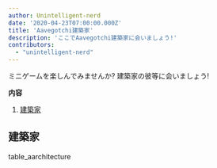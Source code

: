 ```yaml
---
author: Unintelligent-nerd
date: '2020-04-23T07:00:00.000Z'
title: 'Aavegotchi建築家'
description: 'ここでAavegotchi建築家に会いましょう!'
contributors:
  - "unintelligent-nerd"
---
```


ミニゲームを楽しんでみませんか? 建築家の彼等に会いましょう!

<div class="contentsBox">

**内容**

<ol>
<li><a href=#aarchitects>建築家</a></li>
</ol>

</div>

## 建築家

table_aarchitecture